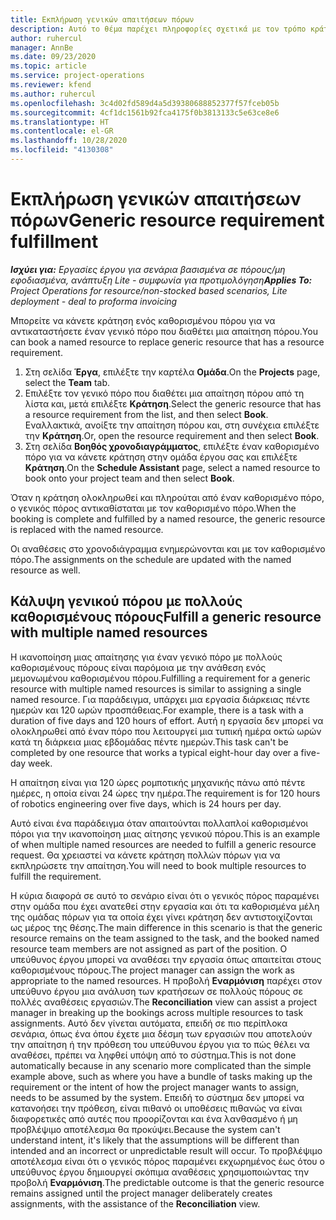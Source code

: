 ```yaml
---
title: Εκπλήρωση γενικών απαιτήσεων πόρων
description: Αυτό το θέμα παρέχει πληροφορίες σχετικά με τον τρόπο κράτησης καθορισμένων πόρων για μια απαίτηση γενικού πόρου.
author: ruhercul
manager: AnnBe
ms.date: 09/23/2020
ms.topic: article
ms.service: project-operations
ms.reviewer: kfend
ms.author: ruhercul
ms.openlocfilehash: 3c4d02fd589d4a5d39380688852377f57fceb05b
ms.sourcegitcommit: 4cf1dc1561b92fca4175f0b3813133c5e63ce8e6
ms.translationtype: HT
ms.contentlocale: el-GR
ms.lasthandoff: 10/28/2020
ms.locfileid: "4130308"
---
```

# <a name="generic-resource-requirement-fulfillment"></a><span data-ttu-id="d928d-103">Εκπλήρωση γενικών απαιτήσεων πόρων</span><span class="sxs-lookup"><span data-stu-id="d928d-103">Generic resource requirement fulfillment</span></span>

<span data-ttu-id="d928d-104">_**Ισχύει για:** Εργασίες έργου για σενάρια βασισμένα σε πόρους/μη εφοδιασμένα, ανάπτυξη Lite - συμφωνία για προτιμολόγηση_</span><span class="sxs-lookup"><span data-stu-id="d928d-104">_**Applies To:** Project Operations for resource/non-stocked based scenarios, Lite deployment - deal to proforma invoicing_</span></span>

<span data-ttu-id="d928d-105">Μπορείτε να κάνετε κράτηση ενός καθορισμένου πόρου για να αντικαταστήσετε έναν γενικό πόρο που διαθέτει μια απαίτηση πόρου.</span><span class="sxs-lookup"><span data-stu-id="d928d-105">You can book a named resource to replace generic resource that has a resource requirement.</span></span>

1. <span data-ttu-id="d928d-106">Στη σελίδα **Έργα**, επιλέξτε την καρτέλα **Ομάδα**.</span><span class="sxs-lookup"><span data-stu-id="d928d-106">On the **Projects** page, select the **Team** tab.</span></span>
2. <span data-ttu-id="d928d-107">Επιλέξτε τον γενικό πόρο που διαθέτει μια απαίτηση πόρου από τη λίστα και, μετά επιλέξτε **Κράτηση**.</span><span class="sxs-lookup"><span data-stu-id="d928d-107">Select the generic resource that has a resource requirement from the list, and then select **Book**.</span></span> <span data-ttu-id="d928d-108">Εναλλακτικά, ανοίξτε την απαίτηση πόρου και, στη συνέχεια επιλέξτε την **Κράτηση**.</span><span class="sxs-lookup"><span data-stu-id="d928d-108">Or, open the resource requirement and then select **Book**.</span></span>
3. <span data-ttu-id="d928d-109">Στη σελίδα **Βοηθός χρονοδιαγράμματος**, επιλέξτε έναν καθορισμένο πόρο για να κάνετε κράτηση στην ομάδα έργου σας και επιλέξτε **Κράτηση**.</span><span class="sxs-lookup"><span data-stu-id="d928d-109">On the **Schedule Assistant** page, select a named resource to book onto your project team and then select **Book**.</span></span>

<span data-ttu-id="d928d-110">Όταν η κράτηση ολοκληρωθεί και πληρούται από έναν καθορισμένο πόρο, ο γενικός πόρος αντικαθίσταται με τον καθορισμένο πόρο.</span><span class="sxs-lookup"><span data-stu-id="d928d-110">When the booking is complete and fulfilled by a named resource, the generic resource is replaced with the named resource.</span></span>

<span data-ttu-id="d928d-111">Οι αναθέσεις στο χρονοδιάγραμμα ενημερώνονται και με τον καθορισμένο πόρο.</span><span class="sxs-lookup"><span data-stu-id="d928d-111">The assignments on the schedule are updated with the named resource as well.</span></span>

## <a name="fulfill-a-generic-resource-with-multiple-named-resources"></a><span data-ttu-id="d928d-112">Κάλυψη γενικού πόρου με πολλούς καθορισμένους πόρους</span><span class="sxs-lookup"><span data-stu-id="d928d-112">Fulfill a generic resource with multiple named resources</span></span>
<span data-ttu-id="d928d-113">Η ικανοποίηση μιας απαίτησης για έναν γενικό πόρο με πολλούς καθορισμένους πόρους είναι παρόμοια με την ανάθεση ενός μεμονωμένου καθορισμένου πόρου.</span><span class="sxs-lookup"><span data-stu-id="d928d-113">Fulfilling a requirement for a generic resource with multiple named resources is similar to assigning a single named resource.</span></span> <span data-ttu-id="d928d-114">Για παράδειγμα, υπάρχει μια εργασία διάρκειας πέντε ημερών και 120 ωρών προσπάθειας.</span><span class="sxs-lookup"><span data-stu-id="d928d-114">For example, there is a task with a duration of five days and 120 hours of effort.</span></span> <span data-ttu-id="d928d-115">Αυτή η εργασία δεν μπορεί να ολοκληρωθεί από έναν πόρο που λειτουργεί μια τυπική ημέρα οκτώ ωρών κατά τη διάρκεια μιας εβδομάδας πέντε ημερών.</span><span class="sxs-lookup"><span data-stu-id="d928d-115">This task can't be completed by one resource that works a typical eight-hour day over a five-day week.</span></span> 

<span data-ttu-id="d928d-116">Η απαίτηση είναι για 120 ώρες ρομποτικής μηχανικής πάνω από πέντε ημέρες, η οποία είναι 24 ώρες την ημέρα.</span><span class="sxs-lookup"><span data-stu-id="d928d-116">The requirement is for 120 hours of robotics engineering over five days, which is 24 hours per day.</span></span>

<span data-ttu-id="d928d-117">Αυτό είναι ένα παράδειγμα όταν απαιτούνται πολλαπλοί καθορισμένοι πόροι για την ικανοποίηση μιας αίτησης γενικού πόρου.</span><span class="sxs-lookup"><span data-stu-id="d928d-117">This is an example of when multiple named resources are needed to fulfill a generic resource request.</span></span> <span data-ttu-id="d928d-118">Θα χρειαστεί να κάνετε κράτηση πολλών πόρων για να εκπληρώσετε την απαίτηση.</span><span class="sxs-lookup"><span data-stu-id="d928d-118">You will need to book multiple resources to fulfill the requirement.</span></span>

<span data-ttu-id="d928d-119">Η κύρια διαφορά σε αυτό το σενάριο είναι ότι ο γενικός πόρος παραμένει στην ομάδα που έχει ανατεθεί στην εργασία και ότι τα καθορισμένα μέλη της ομάδας πόρων για τα οποία έχει γίνει κράτηση δεν αντιστοιχίζονται ως μέρος της θέσης.</span><span class="sxs-lookup"><span data-stu-id="d928d-119">The main difference in this scenario is that the generic resource remains on the team assigned to the task, and the booked named resource team members are not assigned as part of the position.</span></span> <span data-ttu-id="d928d-120">Ο υπεύθυνος έργου μπορεί να αναθέσει την εργασία όπως απαιτείται στους καθορισμένους πόρους.</span><span class="sxs-lookup"><span data-stu-id="d928d-120">The project manager can assign the work as appropriate to the named resources.</span></span> <span data-ttu-id="d928d-121">Η προβολή **Εναρμόνιση** παρέχει στον υπεύθυνο έργου μια ανάλυση των κρατήσεων σε πολλούς πόρους σε πολλές αναθέσεις εργασιών.</span><span class="sxs-lookup"><span data-stu-id="d928d-121">The **Reconciliation** view can assist a project manager in breaking up the bookings across multiple resources to task assignments.</span></span> <span data-ttu-id="d928d-122">Αυτό δεν γίνεται αυτόματα, επειδή σε πιο περίπλοκα σενάρια, όπως ένα όπου έχετε μια δέσμη των εργασιών που αποτελούν την απαίτηση ή την πρόθεση του υπεύθυνου έργου για το πώς θέλει να αναθέσει, πρέπει να ληφθεί υπόψη από το σύστημα.</span><span class="sxs-lookup"><span data-stu-id="d928d-122">This is not done automatically because in any scenario more complicated than the simple example above, such as where you have a bundle of tasks making up the requirement or the intent of how the project manager wants to assign, needs to be assumed by the system.</span></span> <span data-ttu-id="d928d-123">Επειδή το σύστημα δεν μπορεί να κατανοήσει την πρόθεση, είναι πιθανό οι υποθέσεις πιθανώς να είναι διαφορετικές από αυτές που προορίζονται και ένα λανθασμένο ή μη προβλέψιμο αποτέλεσμα θα προκύψει.</span><span class="sxs-lookup"><span data-stu-id="d928d-123">Because the system can't understand intent, it's likely that the assumptions will be different than intended and an incorrect or unpredictable result will occur.</span></span> <span data-ttu-id="d928d-124">Το προβλέψιμο αποτέλεσμα είναι ότι ο γενικός πόρος παραμένει εκχωρημένος έως ότου ο υπεύθυνος έργου δημιουργεί σκόπιμα αναθέσεις χρησιμοποιώντας την προβολή **Εναρμόνιση**.</span><span class="sxs-lookup"><span data-stu-id="d928d-124">The predictable outcome is that the generic resource remains assigned until the project manager deliberately creates assignments, with the assistance of the **Reconciliation** view.</span></span>


